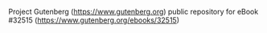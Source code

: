Project Gutenberg (https://www.gutenberg.org) public repository for eBook #32515 (https://www.gutenberg.org/ebooks/32515)
